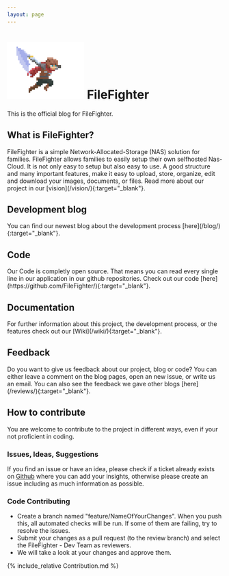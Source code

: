 ```yaml
---
layout: page
---
```

<h1><img src="assets/images/logo.png" style="width:180px"> FileFighter</h1>  

This is the official blog for FileFighter.

<h2>What is FileFighter?</h2>
FileFighter is a simple Network-Allocated-Storage (NAS) solution for families.  
FileFighter allows families to easily setup their own selfhosted Nas-Cloud.  
It is not only easy to setup but also easy to use. A good structure and many important features, make it easy to upload, store, organize, edit and download your images, documents, or files.
Read more about our project in our [vision](/vision/){:target="_blank"}.

<h2>Development blog</h2>
You can find our newest blog about the development process [here](/blog/){:target="_blank"}.

<h2>Code</h2>
Our Code is completly open source. That means you can read every single line in our application in our github repositories.  
Check out our code [here](https://github.com/FileFighter/){:target="_blank"}.

<h2>Documentation</h2>
For further information about this project, the development process, or the features check out our [Wiki](/wiki/){:target="_blank"}.

<h2>Feedback</h2>
Do you want to give us feedback about our project, blog or code?  
You can either leave a comment on the blog pages, open an new issue, or write us an email.  
You can also see the feedback we gave other blogs [here](/reviews/){:target="_blank"}.


## How to contribute

You are welcome to contribute to the project in different ways, even if your not proficient in coding.

### Issues, Ideas, Suggestions

If you find an issue or have an idea, please check if a ticket already exists on [Github](https://github.com/FileFighter/filefighter.github.io/issues) where you can add your insights, otherwise please create an issue including as much information as possible.

### Code Contributing

* Create a branch named "feature/NameOfYourChanges". When you push this, all automated checks will be run. If some of them are failing, try to resolve the issues.
* Submit your changes as a pull request (to the review branch) and select the FileFighter - Dev Team as reviewers.
* We will take a look at your changes and approve them.


{% include_relative Contribution.md %}
